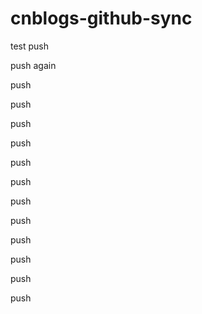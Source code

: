 # cnblogs-github-sync

test push

push again

push

push

push

push

push

push

push

push

push

push

push

push
